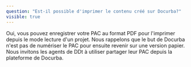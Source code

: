 ```yaml
---
question: "Est-il possible d'imprimer le contenu créé sur Docurba?"
visible: true
---
```

Oui, vous pouvez enregistrer votre PAC au format PDF pour l'imprimer depuis le mode lecture d'un projet. Nous rappelons que le but de Docurba n'est pas de numériser le PAC pour ensuite revenir sur une version papier. Nous invitons les agents de DDt à utiliser partager leur PAC depuis la plateforme de Docurba. 
